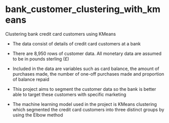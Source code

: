 # bank_customer_clustering_with_kmeans
Clustering bank credit card customers using KMeans

- The data consist of details of credit card customers at a bank

- There are 8,950 rows of customer data. All monetary data are assumed to be in pounds sterling (£)

- Included in the data are variables such as card balance, the amount of purchases made, the number of one-off purchases made and proportion of balance repaid

- This project aims to segment the customer data so the bank is better able to target these customers with specific marketing

- The machine learning model used in the project is KMeans clustering which segmented the credit card customers into three distinct groups by using the Elbow method

